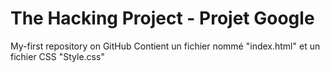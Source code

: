 # The Hacking Project - Projet Google
My-first repository on GitHub
Contient un fichier nommé "index.html" et un fichier CSS "Style.css" 

